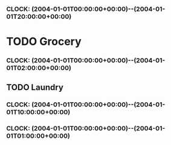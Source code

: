### CLOCK: (2004-01-01T00:00:00+00:00)--(2004-01-01T20:00:00+00:00)
# TODO Grocery
### CLOCK: (2004-01-01T00:00:00+00:00)--(2004-01-01T02:00:00+00:00)
## TODO Laundry
### CLOCK: (2004-01-01T00:00:00+00:00)--(2004-01-01T10:00:00+00:00)
### CLOCK: (2004-01-01T00:00:00+00:00)--(2004-01-01T01:00:00+00:00)

